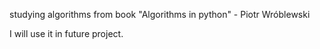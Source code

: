 studying algorithms from book 
"Algorithms in python" - Piotr Wróblewski

I will use it in future project.
